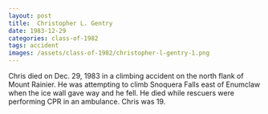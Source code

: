 ```yaml
---
layout: post
title:  Christopher L. Gentry
date: 1983-12-29
categories: class-of-1982
tags: accident
images: /assets/class-of-1982/christopher-l-gentry-1.png
---
```

Chris died on Dec. 29, 1983 in a climbing accident on the north flank of Mount Rainier. He was attempting to climb Snoquera Falls east of Enumclaw when the ice wall gave way and he fell. He died while rescuers were performing CPR in an ambulance. Chris was 19.
